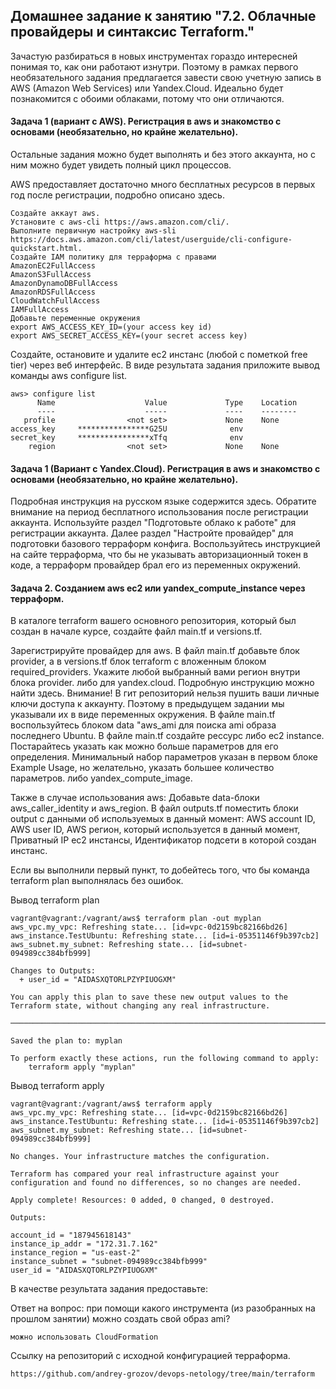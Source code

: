 ## Домашнее задание к занятию "7.2. Облачные провайдеры и синтаксис Terraform."
Зачастую разбираться в новых инструментах гораздо интересней понимая то, как они работают изнутри. Поэтому в рамках первого необязательного задания предлагается завести свою учетную запись в AWS (Amazon Web Services) или Yandex.Cloud. Идеально будет познакомится с обоими облаками, потому что они отличаются.

#### Задача 1 (вариант с AWS). Регистрация в aws и знакомство с основами (необязательно, но крайне желательно).
Остальные задания можно будет выполнять и без этого аккаунта, но с ним можно будет увидеть полный цикл процессов.

AWS предоставляет достаточно много бесплатных ресурсов в первых год после регистрации, подробно описано здесь.

    Создайте аккаут aws.
    Установите c aws-cli https://aws.amazon.com/cli/.
    Выполните первичную настройку aws-sli https://docs.aws.amazon.com/cli/latest/userguide/cli-configure-quickstart.html.
    Создайте IAM политику для терраформа c правами
    AmazonEC2FullAccess
    AmazonS3FullAccess
    AmazonDynamoDBFullAccess
    AmazonRDSFullAccess
    CloudWatchFullAccess
    IAMFullAccess
    Добавьте переменные окружения
    export AWS_ACCESS_KEY_ID=(your access key id)
    export AWS_SECRET_ACCESS_KEY=(your secret access key)

Создайте, остановите и удалите ec2 инстанс (любой с пометкой free tier) через веб интерфейс.
В виде результата задания приложите вывод команды aws configure list.

    aws> configure list
          Name                    Value             Type    Location
          ----                    -----             ----    --------
       profile                <not set>             None    None
    access_key     ****************G25U              env
    secret_key     ****************xTfq              env
        region                <not set>             None    None

#### Задача 1 (Вариант с Yandex.Cloud). Регистрация в aws и знакомство с основами (необязательно, но крайне желательно).

Подробная инструкция на русском языке содержится здесь.
Обратите внимание на период бесплатного использования после регистрации аккаунта.
Используйте раздел "Подготовьте облако к работе" для регистрации аккаунта. Далее раздел "Настройте провайдер" для подготовки базового терраформ конфига.
Воспользуйтесь инструкцией на сайте терраформа, что бы не указывать авторизационный токен в коде, а терраформ провайдер брал его из переменных окружений.

#### Задача 2. Созданием aws ec2 или yandex_compute_instance через терраформ.

В каталоге terraform вашего основного репозитория, который был создан в начале курсе, создайте файл main.tf и versions.tf.

Зарегистрируйте провайдер для aws. В файл main.tf добавьте блок provider, а в versions.tf блок terraform с вложенным блоком required_providers. Укажите любой выбранный вами регион внутри блока provider.
либо для yandex.cloud. Подробную инструкцию можно найти здесь.
Внимание! В гит репозиторий нельзя пушить ваши личные ключи доступа к аккаунту. Поэтому в предыдущем задании мы указывали их в виде переменных окружения.
В файле main.tf воспользуйтесь блоком data "aws_ami для поиска ami образа последнего Ubuntu.
В файле main.tf создайте рессурс либо ec2 instance. Постарайтесь указать как можно больше параметров для его определения. Минимальный набор параметров указан в первом блоке Example Usage, но желательно, указать большее количество параметров.
либо yandex_compute_image.

Также в случае использования aws:
Добавьте data-блоки aws_caller_identity и aws_region.
В файл outputs.tf поместить блоки output с данными об используемых в данный момент:
AWS account ID,
AWS user ID,
AWS регион, который используется в данный момент,
Приватный IP ec2 инстансы,
Идентификатор подсети в которой создан инстанс.

Если вы выполнили первый пункт, то добейтесь того, что бы команда terraform plan выполнялась без ошибок.

Вывод terraform plan
    
    vagrant@vagrant:/vagrant/aws$ terraform plan -out myplan
    aws_vpc.my_vpc: Refreshing state... [id=vpc-0d2159bc82166bd26]
    aws_instance.TestUbuntu: Refreshing state... [id=i-05351146f9b397cb2]
    aws_subnet.my_subnet: Refreshing state... [id=subnet-094989cc384bfb999]
    
    Changes to Outputs:
      + user_id = "AIDASXQTORLPZYPIUOGXM"
    
    You can apply this plan to save these new output values to the Terraform state, without changing any real infrastructure.
    
    ──────────────────────────────────────────────────────────────────────────────────────────────────────────────────────────────
    
    Saved the plan to: myplan
    
    To perform exactly these actions, run the following command to apply:
        terraform apply "myplan"

Вывод terraform apply

    vagrant@vagrant:/vagrant/aws$ terraform apply
    aws_vpc.my_vpc: Refreshing state... [id=vpc-0d2159bc82166bd26]
    aws_instance.TestUbuntu: Refreshing state... [id=i-05351146f9b397cb2]
    aws_subnet.my_subnet: Refreshing state... [id=subnet-094989cc384bfb999]
    
    No changes. Your infrastructure matches the configuration.
    
    Terraform has compared your real infrastructure against your configuration and found no differences, so no changes are needed.
    
    Apply complete! Resources: 0 added, 0 changed, 0 destroyed.
    
    Outputs:
    
    account_id = "187945618143"
    instance_ip_addr = "172.31.7.162"
    instance_region = "us-east-2"
    instance_subnet = "subnet-094989cc384bfb999"
    user_id = "AIDASXQTORLPZYPIUOGXM"
В качестве результата задания предоставьте:

Ответ на вопрос: при помощи какого инструмента (из разобранных на прошлом занятии) можно создать свой образ ami?
    
    можно использовать CloudFormation    

Ссылку на репозиторий с исходной конфигурацией терраформа.

    https://github.com/andrey-grozov/devops-netology/tree/main/terraform
